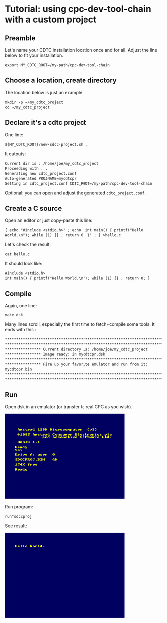 Tutorial: using cpc-dev-tool-chain with a custom project
==============================================

## Preamble

Let's name your CDTC installation location once and for all.
Adjust the line below to fit your installation.

	export MY_CDTC_ROOT=/my-path/cpc-dev-tool-chain

## Choose a location, create directory

The location below is just an example

	mkdir -p ~/my_cdtc_project
	cd ~/my_cdtc_project

## Declare it's a cdtc project

One line:

	${MY_CDTC_ROOT}/new-sdcc-project.sh .

It outputs:

    Current dir is : /home/joe/my_cdtc_project
    Proceeding with : .
    Generating new cdtc_project.conf
    Auto-generated PROJNAME=mycdtcpr
    Setting in cdtc_project.conf CDTC_ROOT=/my-path/cpc-dev-tool-chain

Optional: you can open and adjust the generated `cdtc_project.conf`.

## Create a C source

Open an editor or just copy-paste this line:

	{ echo "#include <stdio.h>" ; echo 'int main() { printf("Hello World.\n"); while (1) {} ; return 0; }' ; } >hello.c

Let's check the result.

	cat hello.c

It should look like:

    #include <stdio.h>
    int main() { printf("Hello World.\n"); while (1) {} ; return 0; }

## Compile

Again, one line:

	make dsk

Many lines scroll, especially the first time to fetch+compile some tools.
It ends with this :

    ************************************************************************
    ************************************************************************
    **************** Current directory is: /home/joe/my_cdtc_project
    **************** Image ready: in mycdtcpr.dsk
    ************************************************************************
    **************** Fire up your favorite emulator and run from it: mycdtcpr.bin
    ************************************************************************
    ************************************************************************

## Run

Open dsk in an emulator (or transfer to real CPC as you wish).

![Cat](cdtc_hello_cat.png)

Run program:

	run"sdccproj

See result:

![Hello World!](cdtc_hello_works.png)
